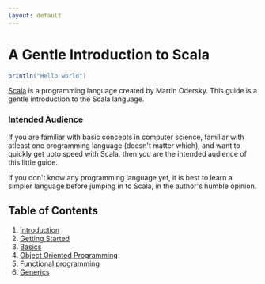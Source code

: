 ```yaml
---
layout: default
---
```


# A Gentle Introduction to Scala

``` scala
println("Hello world")
```

[Scala](http://scala-lang.org/) is a programming language created by Martin Odersky. This guide is a gentle
introduction to the Scala language.

### Intended Audience
If you are familiar with basic concepts in computer science, familiar with atleast
one programming language (doesn't matter which), and want to quickly get upto speed with Scala,
then you are the intended audience of this little guide.

If you don't know any programming language yet, it is best to learn
a simpler language before jumping in to Scala, in the author's humble opinion.

## Table of Contents
1. [Introduction](chapter1)
2. [Getting Started](chapter2)
3. [Basics](chapter3)
4. [Object Oriented Programming](chapter4)
5. [Functional programming](chapter5)
6. [Generics](chapter6)
